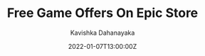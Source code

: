 ---
title: "Free Game Offers On Epic Store"
date: 2022-01-07T13:00:00Z
draft: true
categories: ["General","Gaming"]
tags: ["windows","how-to","gaming"]
author: "Kavishka Dahanayaka"
showToc: true
TocOpen: false
hidemeta: false
comments: true
description: "Desc Text."
disableHLJS: true # to disable highlightjs
disableShare: false
hideSummary: false
searchHidden: false
ShowReadingTime: true
ShowBreadCrumbs: true
ShowPostNavLinks: true
ShowWordCount: true
ShowCodeCopyButtons: true
ShowRssButtonInSectionTermList: true
UseHugoToc: true
cover:
    image: "" # image path/url
    alt: "<alt text>" # alt text
    caption: "<text>" # display caption under cover
    relative: false # when using page bundles set this to true
    hidden: true # only hide on current single page
editPost:
    URL: "https://github.com/itzkavishka/itzkavishka.github.io/tree/main/content"
    Text: "Suggest Changes" # edit text
    appendFilePath: true # to append file path to Edit link
---